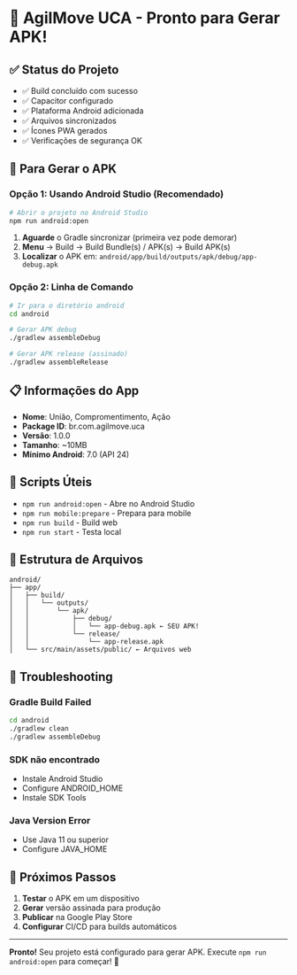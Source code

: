 # 🚀 AgilMove UCA - Pronto para Gerar APK!

## ✅ Status do Projeto
- ✅ Build concluído com sucesso
- ✅ Capacitor configurado
- ✅ Plataforma Android adicionada
- ✅ Arquivos sincronizados
- ✅ Ícones PWA gerados
- ✅ Verificações de segurança OK

## 📱 Para Gerar o APK

### Opção 1: Usando Android Studio (Recomendado)
```bash
# Abrir o projeto no Android Studio
npm run android:open
```

1. **Aguarde** o Gradle sincronizar (primeira vez pode demorar)
2. **Menu** → Build → Build Bundle(s) / APK(s) → Build APK(s)
3. **Localizar** o APK em: `android/app/build/outputs/apk/debug/app-debug.apk`

### Opção 2: Linha de Comando
```bash
# Ir para o diretório android
cd android

# Gerar APK debug
./gradlew assembleDebug

# Gerar APK release (assinado)
./gradlew assembleRelease
```

## 📋 Informações do App

- **Nome**: União, Compromentimento, Ação
- **Package ID**: br.com.agilmove.uca
- **Versão**: 1.0.0
- **Tamanho**: ~10MB
- **Mínimo Android**: 7.0 (API 24)

## 🔧 Scripts Úteis

- `npm run android:open` - Abre no Android Studio
- `npm run mobile:prepare` - Prepara para mobile
- `npm run build` - Build web
- `npm run start` - Testa local

## 📂 Estrutura de Arquivos

```
android/
├── app/
│   ├── build/
│   │   └── outputs/
│   │       └── apk/
│   │           ├── debug/
│   │           │   └── app-debug.apk ← SEU APK!
│   │           └── release/
│   │               └── app-release.apk
│   └── src/main/assets/public/ ← Arquivos web
```

## 🚨 Troubleshooting

### Gradle Build Failed
```bash
cd android
./gradlew clean
./gradlew assembleDebug
```

### SDK não encontrado
- Instale Android Studio
- Configure ANDROID_HOME
- Instale SDK Tools

### Java Version Error
- Use Java 11 ou superior
- Configure JAVA_HOME

## 🎉 Próximos Passos

1. **Testar** o APK em um dispositivo
2. **Gerar** versão assinada para produção
3. **Publicar** na Google Play Store
4. **Configurar** CI/CD para builds automáticos

---

**Pronto!** Seu projeto está configurado para gerar APK. 
Execute `npm run android:open` para começar! 🚀
